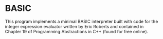 # BASIC
This program implements a minimal BASIC interpreter built with code for the integer expression evaluator written by 
Eric Roberts and contained in Chapter 19 of Programming Abstractions in C++ (found for free online).


